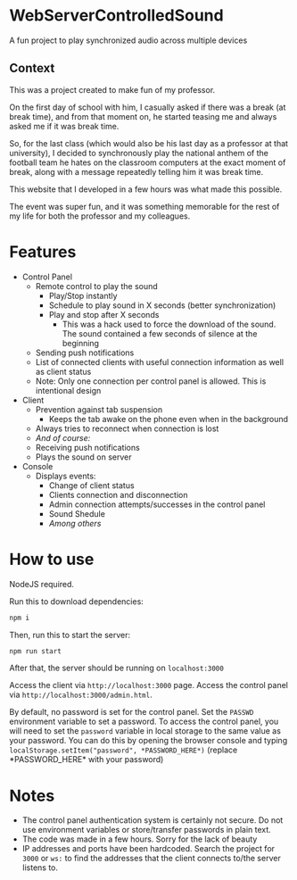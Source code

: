 # WebServerControlledSound

A fun project to play synchronized audio across multiple devices

## Context

This was a project created to make fun of my professor.

On the first day of school with him, I casually asked if there was a break (at break time), and from that moment on, he started teasing me and always asked me if it was break time.

So, for the last class (which would also be his last day as a professor at that university), I decided to synchronously play the national anthem of the football team he hates on the classroom computers at the exact moment of break, along with a message repeatedly telling him it was break time.

This website that I developed in a few hours was what made this possible.

The event was super fun, and it was something memorable for the rest of my life for both the professor and my colleagues.

# Features
- Control Panel
    - Remote control to play the sound
        - Play/Stop instantly
        - Schedule to play sound in X seconds (better synchronization)
        - Play and stop after X seconds
            - This was a hack used to force the download of the sound. The sound contained a few seconds of silence at the beginning
    - Sending push notifications
    - List of connected clients with useful connection information as well as client status
    - Note: Only one connection per control panel is allowed. This is intentional design
- Client
    - Prevention against tab suspension
        - Keeps the tab awake on the phone even when in the background
    - Always tries to reconnect when connection is lost
    - *And of course:*
    - Receiving push notifications
    - Plays the sound on server 
- Console
    - Displays events:
        - Change of client status
        - Clients connection and disconnection
        - Admin connection attempts/successes in the control panel
        - Sound Shedule
        - *Among others*

# How to use
NodeJS required.

Run this to download dependencies:

```bash
npm i
```

Then, run this to start the server:

```bash
npm run start
```

After that, the server should be running on `localhost:3000`

Access the client via `http://localhost:3000` page.
Access the control panel via `http://localhost:3000/admin.html`.

By default, no password is set for the control panel. Set the `PASSWD` environment variable to set a password. To access the control panel, you will need to set the `password` variable in local storage to the same value as your password. You can do this by opening the browser console and typing `localStorage.setItem("password", *PASSWORD_HERE*)` (replace \*PASSWORD_HERE\* with your password)

# Notes
- The control panel authentication system is certainly not secure. Do not use environment variables or store/transfer passwords in plain text.
- The code was made in a few hours. Sorry for the lack of beauty
- IP addresses and ports have been hardcoded. Search the project for `3000` or `ws:` to find the addresses that the client connects to/the server listens to.
